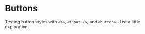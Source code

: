 # Buttons

Testing button styles with `<a>`, `<input />`, and `<button>`. Just a little exploration.
